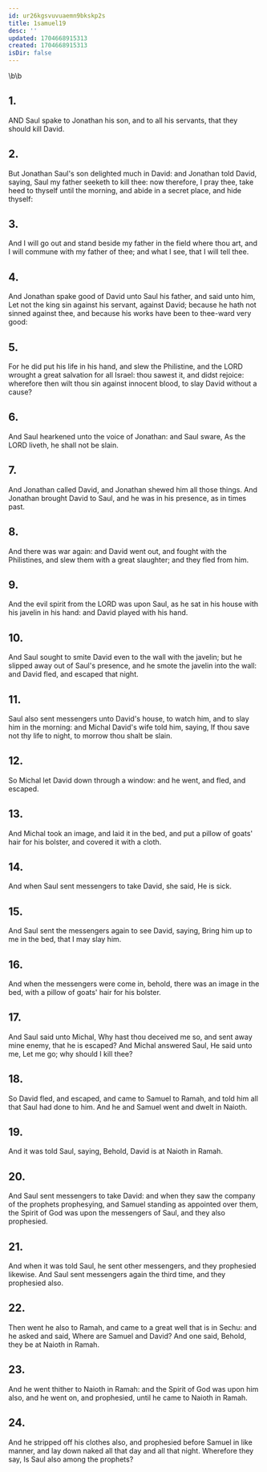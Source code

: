 ```yaml
---
id: ur26kgsvuvuaemn9bkskp2s
title: 1samuel19
desc: ''
updated: 1704668915313
created: 1704668915313
isDir: false
---
```

\b\b
## 1.
AND Saul spake to Jonathan his son, and to all his servants, that they should kill David.
## 2.
But Jonathan Saul's son delighted much in David: and Jonathan told David, saying, Saul my father seeketh to kill thee: now therefore, I pray thee, take heed to thyself until the morning, and abide in a secret place, and hide thyself:
## 3.
And I will go out and stand beside my father in the field where thou art, and I will commune with my father of thee; and what I see, that I will tell thee.
## 4.
And Jonathan spake good of David unto Saul his father, and said unto him, Let not the king sin against his servant, against David; because he hath not sinned against thee, and because his works have been to thee-ward very good:
## 5.
For he did put his life in his hand, and slew the Philistine, and the LORD wrought a great salvation for all Israel: thou sawest it, and didst rejoice: wherefore then wilt thou sin against innocent blood, to slay David without a cause?
## 6.
And Saul hearkened unto the voice of Jonathan: and Saul sware, As the LORD liveth, he shall not be slain.
## 7.
And Jonathan called David, and Jonathan shewed him all those things.  And Jonathan brought David to Saul, and he was in his presence, as in times past.
## 8.
And there was war again: and David went out, and fought with the Philistines, and slew them with a great slaughter; and they fled from him.
## 9.
And the evil spirit from the LORD was upon Saul, as he sat in his house with his javelin in his hand: and David played with his hand.
## 10.
And Saul sought to smite David even to the wall with the javelin; but he slipped away out of Saul's presence, and he smote the javelin into the wall: and David fled, and escaped that night.
## 11.
Saul also sent messengers unto David's house, to watch him, and to slay him in the morning: and Michal David's wife told him, saying, If thou save not thy life to night, to morrow thou shalt be slain.
## 12.
So Michal let David down through a window: and he went, and fled, and escaped.
## 13.
And Michal took an image, and laid it in the bed, and put a pillow of goats' hair for his bolster, and covered it with a cloth.
## 14.
And when Saul sent messengers to take David, she said, He is sick.
## 15.
And Saul sent the messengers again to see David, saying, Bring him up to me in the bed, that I may slay him.
## 16.
And when the messengers were come in, behold, there was an image in the bed, with a pillow of goats' hair for his bolster.
## 17.
And Saul said unto Michal, Why hast thou deceived me so, and sent away mine enemy, that he is escaped?  And Michal answered Saul, He said unto me, Let me go; why should I kill thee?
## 18.
So David fled, and escaped, and came to Samuel to Ramah, and told him all that Saul had done to him.  And he and Samuel went and dwelt in Naioth.
## 19.
And it was told Saul, saying, Behold, David is at Naioth in Ramah.
## 20.
And Saul sent messengers to take David: and when they saw the company of the prophets prophesying, and Samuel standing as appointed over them, the Spirit of God was upon the messengers of Saul, and they also prophesied.
## 21.
And when it was told Saul, he sent other messengers, and they prophesied likewise.  And Saul sent messengers again the third time, and they prophesied also.
## 22.
Then went he also to Ramah, and came to a great well that is in Sechu: and he asked and said, Where are Samuel and David?  And one said, Behold, they be at Naioth in Ramah.
## 23.
And he went thither to Naioth in Ramah: and the Spirit of God was upon him also, and he went on, and prophesied, until he came to Naioth in Ramah.
## 24.
And he stripped off his clothes also, and prophesied before Samuel in like manner, and lay down naked all that day and all that night.  Wherefore they say, Is Saul also among the prophets?
